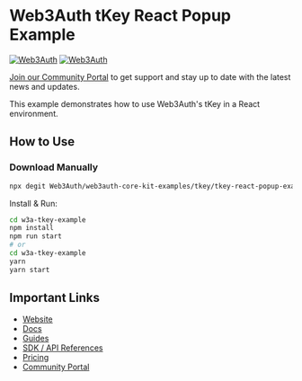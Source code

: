 # Web3Auth tKey React Popup Example

[![Web3Auth](https://img.shields.io/badge/Web3Auth-SDK-blue)](https://web3auth.io/docs/sdk/tkey)
[![Web3Auth](https://img.shields.io/badge/Web3Auth-Community-cyan)](https://community.web3auth.io)

[Join our Community Portal](https://community.web3auth.io/) to get support and stay up to date with the latest news and updates.

This example demonstrates how to use Web3Auth's tKey in a React environment.

## How to Use

### Download Manually

```bash
npx degit Web3Auth/web3auth-core-kit-examples/tkey/tkey-react-popup-example w3a-tkey-example
```

Install & Run:

```bash
cd w3a-tkey-example
npm install
npm run start
# or
cd w3a-tkey-example
yarn
yarn start
```

## Important Links

- [Website](https://web3auth.io)
- [Docs](https://web3auth.io/docs)
- [Guides](https://web3auth.io/docs/guides)
- [SDK / API References](https://web3auth.io/docs/sdk)
- [Pricing](https://web3auth.io/pricing.html)
- [Community Portal](https://community.web3auth.io)